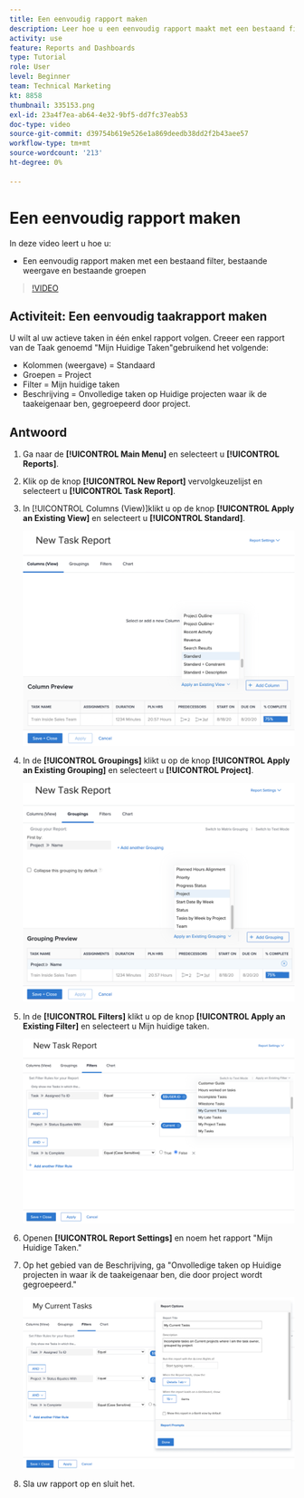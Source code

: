 ```yaml
---
title: Een eenvoudig rapport maken
description: Leer hoe u een eenvoudig rapport maakt met een bestaand filter, bestaande weergave en bestaande groepen in Workfront.
activity: use
feature: Reports and Dashboards
type: Tutorial
role: User
level: Beginner
team: Technical Marketing
kt: 8858
thumbnail: 335153.png
exl-id: 23a4f7ea-ab64-4e32-9bf5-dd7fc37eab53
doc-type: video
source-git-commit: d39754b619e526e1a869deedb38dd2f2b43aee57
workflow-type: tm+mt
source-wordcount: '213'
ht-degree: 0%

---
```


# Een eenvoudig rapport maken

In deze video leert u hoe u:

* Een eenvoudig rapport maken met een bestaand filter, bestaande weergave en bestaande groepen

>[!VIDEO](https://video.tv.adobe.com/v/335153/?quality=12)

## Activiteit: Een eenvoudig taakrapport maken

U wilt al uw actieve taken in één enkel rapport volgen. Creeer een rapport van de Taak genoemd &quot;Mijn Huidige Taken&quot;gebruikend het volgende:

* Kolommen (weergave) = Standaard
* Groepen = Project
* Filter = Mijn huidige taken
* Beschrijving = Onvolledige taken op Huidige projecten waar ik de taakeigenaar ben, gegroepeerd door project.

## Antwoord

1. Ga naar de **[!UICONTROL Main Menu]** en selecteert u **[!UICONTROL Reports]**.
1. Klik op de knop **[!UICONTROL New Report]** vervolgkeuzelijst en selecteert u **[!UICONTROL Task Report]**.
1. In [!UICONTROL Columns (View)]klikt u op de knop **[!UICONTROL Apply an Existing View]** en selecteert u **[!UICONTROL Standard]**.

   ![Een beeld van het scherm om kolommen in een taakrapport te creëren](assets/simple-task-report-columns.png)

1. In de **[!UICONTROL Groupings]** klikt u op de knop **[!UICONTROL Apply an Existing Grouping]** en selecteert u **[!UICONTROL Project]**.

   ![Een beeld van het scherm om groepen in een taakrapport tot stand te brengen](assets/simple-task-report-groupings.png)

1. In de **[!UICONTROL Filters]** klikt u op de knop **[!UICONTROL Apply an Existing Filter]** en selecteert u Mijn huidige taken.

   ![Een beeld van het scherm om filters in een taakrapport tot stand te brengen](assets/simple-task-report-filters.png)

1. Openen **[!UICONTROL Report Settings]** en noem het rapport &quot;Mijn Huidige Taken.&quot;
1. Op het gebied van de Beschrijving, ga &quot;Onvolledige taken op Huidige projecten in waar ik de taakeigenaar ben, die door project wordt gegroepeerd.&quot;

   ![Een beeld van het scherm van rapportmontages in een taakrapport](assets/simple-task-report-report-settings.png)

1. Sla uw rapport op en sluit het.
